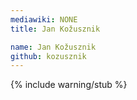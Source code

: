 ```yaml
---
mediawiki: NONE
title: Jan Kožusznik

name: Jan Kožusznik
github: kozusznik
---
```

{% include warning/stub %}
